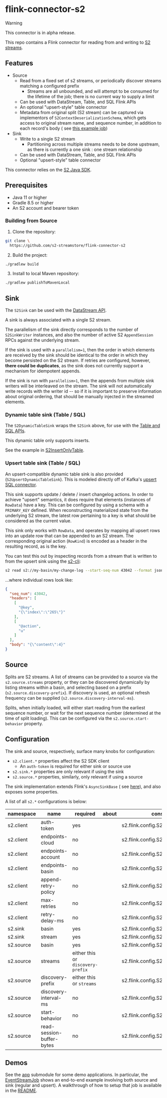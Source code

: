# flink-connector-s2

> [!WARNING]
> This connector is in alpha release.

This repo contains a Flink connector for reading from and writing to [S2 streams](https://s2.dev).

## Features

- Source
    - Read from a fixed set of s2 streams, or periodically discover streams matching a configured
      prefix
        - Streams are all unbounded, and will attempt to be consumed for the lifetime of the job;
          there is no current way to supply a limit
    - Can be used with DataStream, Table, and SQL Flink APIs
    - An optional "upsert-style" table connector
    - Metadata from original split (S2 stream) can be captured via implementors of
      `S2ContextDeserializationSchema`, which gets access to original stream name, and sequence
      number, in addition to each record's body (
      see [this example job](app/src/main/java/org/example/app/eventstream/EventStreamWithContextJob.java))
- Sink
    - Write to a single S2 stream
        - Partitioning across multiple streams needs to be done upstream, as there is currently a
          one sink : one stream relationship
    - Can be used with DataStream, Table, and SQL Flink APIs
    - Optional "upsert-style" table connector

This connector relies on the [S2 Java SDK](https://github.com/s2-streamstore/s2-sdk-java).

## Prerequisites

- Java 11 or higher
- Gradle 8.5 or higher
- An S2 account and bearer token

### Building from Source

1. Clone the repository:

```bash
git clone \
  https://github.com/s2-streamstore/flink-connector-s2
```

2. Build the project:

```bash
./gradlew build
```

3. Install to local Maven repository:

```bash
./gradlew publishToMavenLocal
```

## Sink

The `S2Sink` can be used with
the [DataStream API](https://nightlies.apache.org/flink/flink-docs-release-1.19/docs/dev/datastream/overview/).

A sink is always associated with a single S2 stream.

The parallelism of the sink directly corresponds to the number of `S2SinkWriter` instances, and also
the number of active S2 `AppendSession` RPCs against the underlying stream.

If the sink is used with a `parallelism=1`,
then the order in which elements are received by the sink should be identical to the order in which
they become persisted on the S2 stream. If retries are configured, however, **there could be
duplicates**, as the sink does not currently support a mechanism for idempotent appends.

If the sink is run with `parallelism>1`, then the appends from multiple sink writers will be
interleaved on the stream. The sink will not automatically write records with the writer id -- so if
it is important to preserve information about original ordering, that should be manually
injected in the streamed elements.

### Dynamic table sink (Table / SQL)

The `S2DynamicTableSink` wraps the `S2Sink` above, for use with
the [Table and SQL APIs](https://nightlies.apache.org/flink/flink-docs-release-1.19/docs/dev/table/overview/).

This dynamic table only supports inserts.

See the example
in [S2InsertOnlyTable](https://github.com/s2-streamstore/flink-connector-s2/blob/main/app/src/main/java/org/example/app/S2InsertOnlyTable.java).

### Upsert table sink (Table / SQL)

An upsert-compatible dynamic table sink is also provided (`S2UpsertDynamicTableSink`). This is
modeled directly off of Kafka's
[upsert SQL connector](https://nightlies.apache.org/flink/flink-docs-release-1.19/docs/connectors/table/upsert-kafka/).

This sink supports update / delete / insert changelog actions. In order to achieve "upsert"
semantics, it does require that elements (instances of `RowData`) have a key. This can be configured
by using a schema with a `PRIMARY_KEY` defined. When reconstructing materialized state from the
underlying S2 stream, the latest row pertaining to a key is what should be considered as the current
value.

This sink only works with `RowData`, and operates by mapping all upsert rows into an
update row that can be appended to an S2 stream. The corresponding original action (`RowKind`) is
encoded as a header in
the resulting record, as is the key.

You can test this out by inspecting records from a stream that is written to from the upsert sink
using the [s2-cli](https://github.com/s2-streamstore/s2-cli):

```bash
s2 read s2://my-basin/my-change-log --start-seq-num 43042 --format json
```

...where individual rows look like:

```json
{
  "seq_num": 43042,
  "headers": [
    [
      "@key",
      "{\"index\":\"265\"}"
    ],
    [
      "@action",
      "u"
    ]
  ],
  "body": "{\"content\":4}"
}
```

## Source

Splits are S2 streams. A list of streams can be provided to a source via the `s2.source.streams`
property, or they can be discovered dynamically by listing streams within a basin, and selecting
based on a prefix (`s2.source.discovery-prefix`). If discovery is used, an optional refresh
frequency can be supplied (`s2.source.discovery-interval-ms`).

Splits, when initially loaded, will either start reading from the earliest sequence number, or wait
for the next sequence number (determined at the time of split loading). This can be configured via
the `s2.source.start-behavior` property.

## Configuration

The sink and source, respectively, surface many knobs for configuration:

- `s2.client.*` properties affect the S2 SDK client
    - An `auth-token` is required for either sink or source use
- `s2.sink.*` properties are only relevant if using the sink
- `s2.source.*` properties, similarly, only relevant if using a source

The sink implementation extends Flink's `AsyncSinkBase` (
see [here](https://flink.apache.org/2022/03/16/the-generic-asynchronous-base-sink/)), and also
exposes some properties.

A list of all `s2.*` configurations is below:

| namespace | name                      | required                          | about | const                          | value                                    |
|-----------|---------------------------|-----------------------------------|-------|--------------------------------|------------------------------------------|
| s2.client | auth-token                | yes                               |       | s2.flink.config.S2ClientConfig | String                                   |
| s2.client | endpoints-cloud           | no                                |       | s2.flink.config.S2ClientConfig | String                                   |
| s2.client | endpoints-account         | no                                |       | s2.flink.config.S2ClientConfig | String                                   |
| s2.client | endpoints-basin           | no                                |       | s2.flink.config.S2ClientConfig | String                                   |
| s2.client | append-retry-policy       | no                                |       | s2.flink.config.S2ClientConfig | s2.config.AppendRetryPolicy              |
| s2.client | max-retries               | no                                |       | s2.flink.config.S2ClientConfig | int                                      |
| s2.client | retry-delay-ms            | no                                |       | s2.flink.config.S2ClientConfig | long                                     |
| s2.sink   | basin                     | yes                               |       | s2.flink.config.S2SinkConfig   | String                                   |
| s2.sink   | stream                    | yes                               |       | s2.flink.config.S2SinkConfig   | String                                   |
| s2.source | basin                     | yes                               |       | s2.flink.config.S2SourceConfig | String                                   |
| s2.source | streams                   | either this or `discovery-prefix` |       | s2.flink.config.S2SourceConfig | List<String>                             |
| s2.source | discovery-prefix          | either this or `streams`          |       | s2.flink.config.S2SourceConfig | String                                   |
| s2.source | discovery-interval-ms     | no                                |       | s2.flink.config.S2SourceConfig | long                                     |
| s2.source | start-behavior            | no                                |       | s2.flink.config.S2SourceConfig | s2.flink.source.split.SplitStartBehavior |
| s2.source | read-session-buffer-bytes | no                                |       | s2.flink.config.S2SourceConfig | int                                      |

## Demos

See the [app](./app) submodule for some demo applications. In particular,
the [EventStreamJob](./app/src/main/java/org/example/app/eventstream/EventStreamJob.java) shows an
end-to-end example involving both source and sink (regular and upsert). A walkthrough of how to
setup that job is available in the [README](./app/README.md).